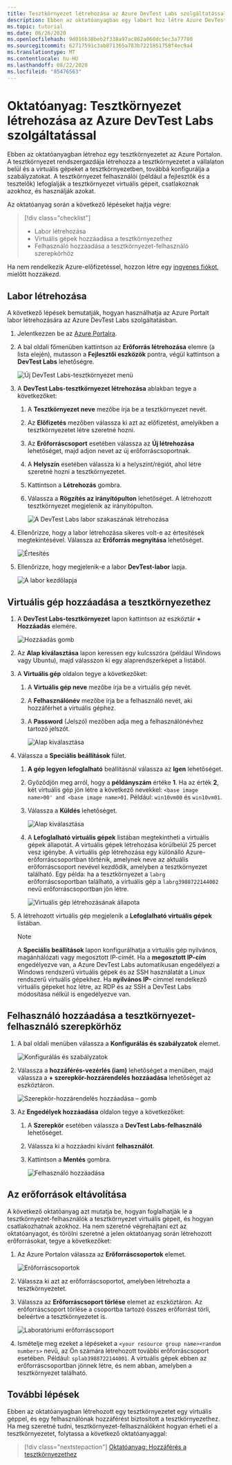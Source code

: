 ```yaml
---
title: Tesztkörnyezet létrehozása az Azure DevTest Labs szolgáltatással | Microsoft Docs
description: Ebben az oktatóanyagban egy labort hoz létre Azure DevTest Labs a Azure Portal használatával. A tesztkörnyezet rendszergazdája beállítja a labort, virtuális gépeket hoz létre a laborban, és konfigurálja a házirendeket.
ms.topic: tutorial
ms.date: 06/26/2020
ms.openlocfilehash: 9d016b38beb2f338a97ac862a060dc5ec3a77780
ms.sourcegitcommit: 62717591c3ab871365a783b7221851758f4ec9a4
ms.translationtype: MT
ms.contentlocale: hu-HU
ms.lasthandoff: 08/22/2020
ms.locfileid: "85476563"
---
```

# <a name="tutorial-set-up-a-lab-by-using-azure-devtest-labs"></a>Oktatóanyag: Tesztkörnyezet létrehozása az Azure DevTest Labs szolgáltatással
Ebben az oktatóanyagban létrehoz egy tesztkörnyezetet az Azure Portalon. A tesztkörnyezet rendszergazdája létrehozza a tesztkörnyezetet a vállalaton belül és a virtuális gépeket a tesztkörnyezetben, továbbá konfigurálja a szabályzatokat. A tesztkörnyezet felhasználói (például a fejlesztők és a tesztelők) lefoglalják a tesztkörnyezet virtuális gépeit, csatlakoznak azokhoz, és használják azokat. 

Az oktatóanyag során a következő lépéseket hajtja végre:

> [!div class="checklist"]
> * Labor létrehozása
> * Virtuális gépek hozzáadása a tesztkörnyezethez
> * Felhasználó hozzáadása a tesztkörnyezet-felhasználó szerepkörhöz

Ha nem rendelkezik Azure-előfizetéssel, hozzon létre egy [ingyenes fiókot](https://azure.microsoft.com/free/), mielőtt hozzákezd.

## <a name="create-a-lab"></a>Labor létrehozása
A következő lépések bemutatják, hogyan használhatja az Azure Portalt labor létrehozására az Azure DevTest Labs szolgáltatásban. 

1. Jelentkezzen be az [Azure Portalra](https://portal.azure.com).
2. A bal oldali főmenüben kattintson az **Erőforrás létrehozása** elemre (a lista elején), mutasson a **Fejlesztői eszközök** pontra, végül kattintson a **DevTest Labs** lehetőségre. 

    ![Új DevTest Labs-tesztkörnyezet menü](./media/tutorial-create-custom-lab/new-custom-lab-menu.png)
1. A **DevTest Labs-tesztkörnyezet létrehozása** ablakban tegye a következőket: 
    1. A **Tesztkörnyezet neve** mezőbe írja be a tesztkörnyezet nevét. 
    2. Az **Előfizetés** mezőben válassza ki azt az előfizetést, amelyikben a tesztkörnyezetet létre szeretné hozni. 
    3. Az **Erőforráscsoport** esetében válassza az **Új létrehozása** lehetőséget, majd adjon nevet az új erőforráscsoportnak. 
    4. A **Helyszín** esetében válassza ki a helyszínt/régiót, ahol létre szeretné hozni a tesztkörnyezetet. 
    5. Kattintson a **Létrehozás** gombra. 
    6. Válassza a **Rögzítés az irányítópulton** lehetőséget. A létrehozott tesztkörnyezet megjelenik az irányítópulton. 

        ![A DevTest Labs labor szakaszának létrehozása](./media/tutorial-create-custom-lab/create-custom-lab-blade.png)
2. Ellenőrizze, hogy a labor létrehozása sikeres volt-e az értesítések megtekintésével. Válassza az **Erőforrás megnyitása** lehetőséget.  

    ![Értesítés](./media/tutorial-create-custom-lab/creation-notification.png)
3. Ellenőrizze, hogy megjelenik-e a labor **DevTest-labor** lapja. 

    ![A labor kezdőlapja](./media/tutorial-create-custom-lab/lab-home-page.png)

## <a name="add-a-vm-to-the-lab"></a>Virtuális gép hozzáadása a tesztkörnyezethez

1. A **DevTest Labs-tesztkörnyezet** lapon kattintson az eszköztár **+ Hozzáadás** elemére. 

    ![Hozzáadás gomb](./media/tutorial-create-custom-lab/add-vm-to-lab-button.png)
1. Az **Alap kiválasztása** lapon keressen egy kulcsszóra (például Windows vagy Ubuntu), majd válasszon ki egy alaprendszerképet a listából. 
1. A **Virtuális gép** oldalon tegye a következőket: 
    1. A **Virtuális gép neve** mezőbe írja be a virtuális gép nevét. 
    2. A **Felhasználónév** mezőbe írja be a felhasználó nevét, aki hozzáférhet a virtuális géphez. 
    3. A **Password** (Jelszó) mezőben adja meg a felhasználónévhez tartozó jelszót. 

        ![Alap kiválasztása](./media/tutorial-create-custom-lab/new-virtual-machine.png)
1. Válassza a **Speciális beállítások** fület.
    1. **A gép legyen lefoglalható** beállításnál válassza az **Igen** lehetőséget.
    2. Győződjön meg arról, hogy a **példányszám** értéke **1**. Ha az érték **2**, két virtuális gép jön létre a következő nevekkel: `<base image name>00' and <base image name>01`. Például: `win10vm00` és `win10vm01`.     
    3. Válassza a **Küldés** lehetőséget. 

        ![Alap kiválasztása](./media/tutorial-create-custom-lab/new-vm-advanced-settings.png)
    9. A **Lefoglalható virtuális gépek** listában megtekintheti a virtuális gépek állapotát. A virtuális gépek létrehozása körülbelül 25 percet vesz igénybe. A virtuális gép létrehozása egy különálló Azure-erőforráscsoportban történik, amelynek neve az aktuális erőforráscsoport nevével kezdődik, amelyben a tesztkörnyezet található. Egy példa: ha a tesztkörnyezet a `labrg` erőforráscsoportban található, a virtuális gép a `labrg3988722144002` nevű erőforráscsoportban jön létre. 

        ![Virtuális gép létrehozásának állapota](./media/tutorial-create-custom-lab/vm-creation-status.png)
1. A létrehozott virtuális gép megjelenik a **Lefoglalható virtuális gépek** listában. 

    > [!NOTE] 
    > A **Speciális beállítások** lapon konfigurálhatja a virtuális gép nyilvános, magánhálózati vagy megosztott IP-címét. Ha a **megosztott IP-cím** engedélyezve van, a Azure DevTest Labs automatikusan engedélyezi a Windows rendszerű virtuális gépek és az SSH használatát a Linux rendszerű virtuális gépekhez. Ha **nyilvános IP-** címmel rendelkező virtuális gépeket hoz létre, az RDP és az SSH a DevTest Labs módosítása nélkül is engedélyezve van.  

## <a name="add-a-user-to-the-lab-user-role"></a>Felhasználó hozzáadása a tesztkörnyezet-felhasználó szerepkörhöz

1. A bal oldali menüben válassza a **Konfigurálás és szabályzatok** elemet. 

    ![Konfigurálás és szabályzatok](./media/tutorial-create-custom-lab/configuration-and-policies-menu.png)
1. Válassza a **hozzáférés-vezérlés (iam)** lehetőséget a menüben, majd válassza a **+ szerepkör-hozzárendelés hozzáadása** lehetőséget az eszköztáron. 

    ![Szerepkör-hozzárendelés hozzáadása – gomb](./media/tutorial-create-custom-lab/add-role-assignment-button.png)
1. Az **Engedélyek hozzáadása** oldalon tegye a következőket:
    1. A **Szerepkör** esetében válassza a **DevTest Labs-felhasználó** lehetőséget. 
    2. Válassza ki a hozzáadni kívánt **felhasználót**. 
    3. Kattintson a **Mentés** gombra.

        ![Felhasználó hozzáadása](./media/tutorial-create-custom-lab/add-user.png)

## <a name="clean-up-resources"></a>Az erőforrások eltávolítása
A következő oktatóanyag azt mutatja be, hogyan foglalhatják le a tesztkörnyezet-felhasználók a tesztkörnyezet virtuális gépeit, és hogyan csatlakozhatnak azokhoz. Ha nem szeretné végrehajtani ezt az oktatóanyagot, és törölni szeretné a jelen oktatóanyag során létrehozott erőforrásokat, tegye a következőket: 

1. Az Azure Portalon válassza az **Erőforráscsoportok** elemet. 

    ![Erőforráscsoportok](./media/tutorial-create-custom-lab/resource-groups.png)
1. Válassza ki azt az erőforráscsoportot, amelyben létrehozta a tesztkörnyezetet. 
1. Válassza az **Erőforráscsoport törlése** elemet az eszköztáron. Az erőforráscsoport törlése a csoportba tartozó összes erőforrást törli, beleértve a tesztkörnyezetet is. 

    ![Laboratóriumi erőforráscsoport](./media/tutorial-create-custom-lab/lab-resource-group.png)
1. Ismételje meg ezeket a lépéseket a `<your resource group name><random numbers>` nevű, az Ön számára létrehozott további erőforráscsoport esetében. Például: `splab3988722144001`. A virtuális gépek ebben az erőforráscsoportban jönnek létre, és nem abban, amelyben a tesztkörnyezet található. 

## <a name="next-steps"></a>További lépések
Ebben az oktatóanyagban létrehozott egy tesztkörnyezetet egy virtuális géppel, és egy felhasználónak hozzáférést biztosított a tesztkörnyezethez. Ha meg szeretné tudni, tesztkörnyezet-felhasználóként hogyan érheti el a tesztkörnyezetet, folytassa a következő oktatóanyaggal:

> [!div class="nextstepaction"]
> [Oktatóanyag: Hozzáférés a tesztkörnyezethez](tutorial-use-custom-lab.md)

